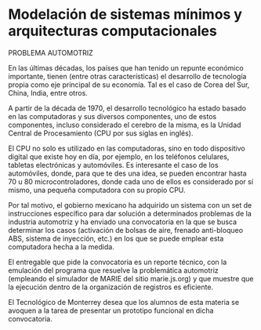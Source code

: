 # Modelación de sistemas mínimos y arquitecturas computacionales

PROBLEMA AUTOMOTRIZ

En las últimas décadas, los países que han tenido un repunte económico importante, tienen (entre otras características) el desarrollo de tecnología propia como eje principal de su economía. Tal es el caso de Corea del Sur, China, India, entre otros.

A partir de la década de 1970, el desarrollo tecnológico ha estado basado en las computadoras y sus diversos componentes, uno de estos componentes, incluso considerado el cerebro de la misma, es la Unidad Central de Procesamiento (CPU por sus siglas en inglés).

El CPU no solo es utilizado en las computadoras, sino en todo dispositivo digital que existe hoy en día, por ejemplo, en los teléfonos celulares, tabletas electrónicas y automóviles. Es interesante el caso de los automóviles, donde, para que te des una idea, se pueden encontrar hasta 70 u 80 microcontroladores, donde cada uno de ellos es considerado por sí mismo, una pequeña computadora con su propio CPU.

Por tal motivo, el gobierno mexicano ha adquirido un sistema con un set de instrucciones específico para dar solución a determinados problemas de la industria automotriz y ha enviado una convocatoria en la que se busca determinar los casos (activación de bolsas de aire, frenado anti-bloqueo ABS, sistema de inyección, etc.) en los que se puede emplear esta computadora hecha a la medida.

El entregable que pide la convocatoria es un reporte técnico, con la emulación del programa que resuelve la problemática automotriz (empleando el simulador de MARIE del sitio marie.js.org) y que muestre que la ejecución dentro de la organización de registros es eficiente.

El Tecnológico de Monterrey desea que los alumnos de esta materia se avoquen a la tarea de presentar un prototipo funcional en dicha convocatoria.
